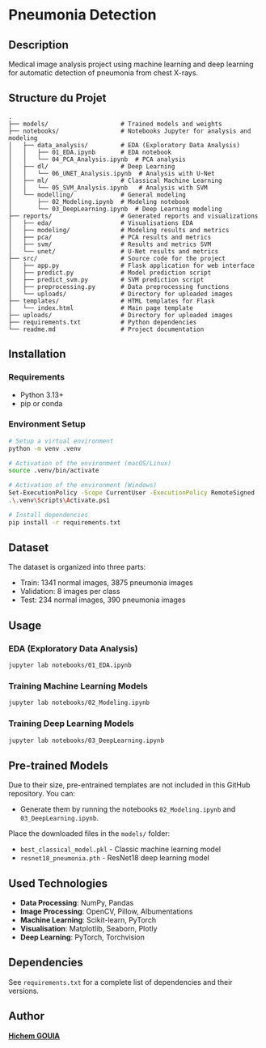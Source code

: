 # Pneumonia Detection

## Description
Medical image analysis project using machine learning and deep learning for automatic detection of pneumonia from chest X-rays.

## Structure du Projet
```
.
├── models/                    # Trained models and weights
├── notebooks/                 # Notebooks Jupyter for analysis and modeling
│   ├── data_analysis/         # EDA (Exploratory Data Analysis)
│   │   ├── 01_EDA.ipynb       # EDA notebook
│   │   └── 04_PCA_Analysis.ipynb  # PCA analysis
│   ├── dl/                    # Deep Learning
│   │   └── 06_UNET_Analysis.ipynb  # Analysis with U-Net
│   ├── ml/                    # Classical Machine Learning
│   │   └── 05_SVM_Analysis.ipynb   # Analysis with SVM
│   └── modelling/             # General modeling
│       ├── 02_Modeling.ipynb  # Modeling notebook
│       └── 03_DeepLearning.ipynb  # Deep Learning modeling
├── reports/                   # Generated reports and visualizations
│   ├── eda/                   # Visualisations EDA
│   ├── modeling/              # Modeling results and metrics
│   ├── pca/                   # PCA results and metrics
│   ├── svm/                   # Results and metrics SVM
│   └── unet/                  # U-Net results and metrics
├── src/                       # Source code for the project 
│   ├── app.py                 # Flask application for web interface
│   ├── predict.py             # Model prediction script
│   ├── predict_svm.py         # SVM prediction script
│   ├── preprocessing.py       # Data preprocessing functions
│   └── uploads/               # Directory for uploaded images
├── templates/                 # HTML templates for Flask
│   └── index.html             # Main page template
├── uploads/                   # Directory for uploaded images
├── requirements.txt           # Python dependencies
└── readme.md                  # Project documentation
```

## Installation

### Requirements
- Python 3.13+
- pip or conda

### Environment Setup

```bash
# Setup a virtual environment
python -m venv .venv

# Activation of the environment (macOS/Linux)
source .venv/bin/activate

# Activation of the environment (Windows)
Set-ExecutionPolicy -Scope CurrentUser -ExecutionPolicy RemoteSigned
.\.venv\Scripts\Activate.ps1

# Install dependencies
pip install -r requirements.txt
```

## Dataset
The dataset is organized into three parts:
- Train: 1341 normal images, 3875 pneumonia images
- Validation: 8 images per class
- Test: 234 normal images, 390 pneumonia images

## Usage

### EDA (Exploratory Data Analysis)
```bash
jupyter lab notebooks/01_EDA.ipynb
```

### Training Machine Learning Models
```bash
jupyter lab notebooks/02_Modeling.ipynb
```

### Training Deep Learning Models
```bash
jupyter lab notebooks/03_DeepLearning.ipynb
```

## Pre-trained Models

Due to their size, pre-entrained templates are not included in this GitHub repository. You can:

- Generate them by running the notebooks `02_Modeling.ipynb` and `03_DeepLearning.ipynb`.

Place the downloaded files in the `models/` folder:
- `best_classical_model.pkl` - Classic machine learning model
- `resnet18_pneumonia.pth` - ResNet18 deep learning model

## Used Technologies
- **Data Processing**: NumPy, Pandas
- **Image Processing**: OpenCV, Pillow, Albumentations
- **Machine Learning**: Scikit-learn, PyTorch
- **Visualisation**: Matplotlib, Seaborn, Plotly
- **Deep Learning**: PyTorch, Torchvision

## Dependencies 
See `requirements.txt` for a complete list of dependencies and their versions.

## Author
[**Hichem GOUIA**](https://github.com/iamhmh)